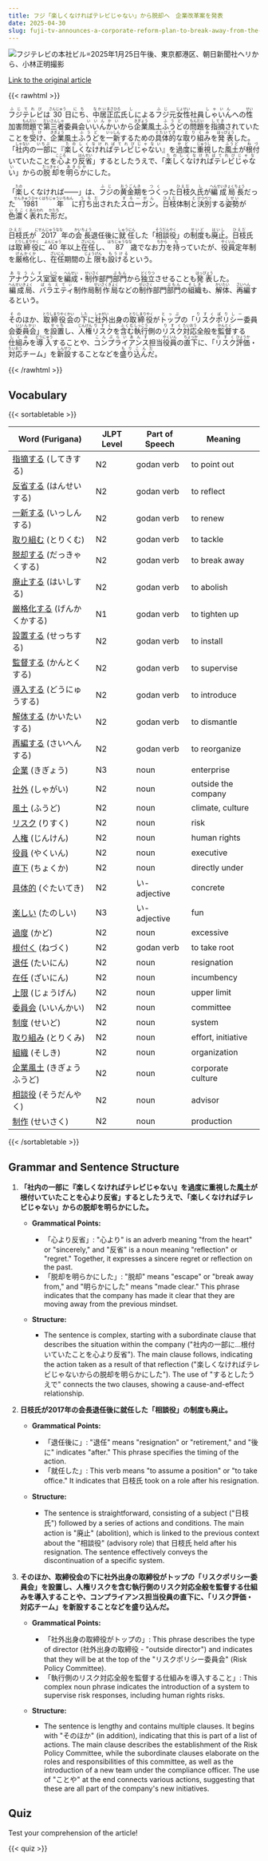 ```yaml
---
title: フジ「楽しくなければテレビじゃない」から脱却へ　企業改革案を発表
date: 2025-04-30
slug: fuji-tv-announces-a-corporate-reform-plan-to-break-away-from-the-idea-that-if-it-s-not-fun-it-s-not-television
---
```


![フジテレビの本社ビル=2025年1月25日午後、東京都港区、朝日新聞社ヘリから、小林正明撮影](https://www.asahicom.jp/imgopt/img/c43c92ec23/comm_L/AS20250430003083.jpg "フジテレビの本社ビル=2025年1月25日午後、東京都港区、朝日新聞社ヘリから、小林正明撮影")

[Link to the original article](https://asahi.com/articles/AST4Z32GJT4ZUCVL04CM.html?iref=comtop_7_03)

{{< rawhtml >}}
<p><ruby>フジテレビ<rt>ふじてれび</rt></ruby>は<ruby>30<rt>さんじゅう</rt></ruby>日<ruby>にち<rt>にち</rt></ruby>、<ruby>中居<rt>なかい</rt></ruby><ruby>正広<rt>まさひろ</rt></ruby>氏<ruby>し<rt>し</rt></ruby>による<ruby>フジ<rt>ふじ</rt></ruby>元<ruby>女性<rt>じょせい</rt></ruby>社員<ruby>しゃいん<rt>しゃいん</rt></ruby>への<ruby>性<rt>せい</rt></ruby>加害<ruby>問題<rt>もんだい</rt></ruby>で<ruby>第三者<rt>だいさんしゃ</rt></ruby>委員会<ruby>いいんかい<rt>いいんかい</rt></ruby>から<ruby>企業<rt>きぎょう</rt></ruby>風土<ruby>ふうど<rt>ふうど</rt></ruby>の<ruby>問題<rt>もんだい</rt></ruby>を<ruby>指摘<rt>してき</rt></ruby>されていたことを<ruby>受け<rt>うけ</rt></ruby>、<ruby>企業<rt>きぎょう</rt></ruby>風土<ruby>ふうど<rt>ふうど</rt></ruby>を<ruby>一新<rt>いっしん</rt></ruby>するための<ruby>具体的<rt>ぐたいてき</rt></ruby>な<ruby>取り組み<rt>とりくみ</rt></ruby>を<ruby>発表<rt>はっぴょう</rt></ruby>した。「<ruby>社内<rt>しゃない</rt></ruby>の<ruby>一部<rt>いちぶ</rt></ruby>に『<ruby>楽しくなければテレビじゃない<rt>たのしくなければてれびじゃない</rt></ruby>』を<ruby>過度<rt>かど</rt></ruby>に<ruby>重視<rt>じゅうし</rt></ruby>した<ruby>風土<rt>ふうど</rt></ruby>が<ruby>根付<rt>ねづ</rt></ruby>いていたことを<ruby>心<rt>こころ</rt></ruby>より<ruby>反省<rt>はんせい</rt></ruby>」するとしたうえで、「<ruby>楽しくなければテレビじゃない<rt>たのしくなければてれびじゃない</rt></ruby>」からの<ruby>脱却<rt>だっきゃく</rt></ruby>を<ruby>明らか<rt>あきらか</rt></ruby>にした。</p>

<p>「<ruby>楽<rt>たの</rt></ruby>しくなければ――」は、<ruby>フジ<rt>ふじ</rt></ruby>の<ruby>黄金期<rt>おうごんき</rt></ruby>を<ruby>つく<rt>つく</rt></ruby>った<ruby>日枝<rt>ひえだ</rt></ruby>久<ruby>氏<rt>し</rt></ruby>が<ruby>編成局長<rt>へんせいきょくちょう</rt></ruby>だった<ruby>1981年<rt>せんきゅうひゃくはちじゅういちねん</rt></ruby>に<ruby>打ち出<rt>うちだ</rt></ruby>された<ruby>スローガン<rt>すろーがん</rt></ruby>。<ruby>日枝<rt>ひえだ</rt></ruby>体制<ruby>と<rt>と</rt></ruby><ruby>決別<rt>けつべつ</rt></ruby>する<ruby>姿勢<rt>しせい</rt></ruby>が<ruby>色濃く<rt>いろこく</rt></ruby><ruby>表れ<rt>あらわれ</rt></ruby>た<ruby>形<rt>かたち</rt></ruby>だ。</p>

<p><ruby>日枝<rt>ひえだ</rt></ruby>氏が<ruby>2017<rt>にせんじゅうなな</rt></ruby>年の<ruby>会長<rt>かいちょう</rt></ruby>退任後に<ruby>就任<rt>しゅうにん</rt></ruby>した「<ruby>相談役<rt>そうだんやく</rt></ruby>」の<ruby>制度<rt>せいど</rt></ruby>も<ruby>廃止<rt>はいし</rt></ruby>。<ruby>日枝<rt>ひえだ</rt></ruby>氏は<ruby>取締役<rt>とりしまりやく</rt></ruby>に<ruby>40<rt>よんじゅう</rt></ruby>年以上<ruby>在任<rt>ざいにん</rt></ruby>し、<ruby>87<rt>はちじゅうなな</rt></ruby>歳でなお<ruby>力<rt>ちから</rt></ruby>を<ruby>持<rt>も</rt></ruby>っていたが、<ruby>役員<rt>やくいん</rt></ruby>定年制を<ruby>厳格化<rt>げんかくか</rt></ruby>し、<ruby>在任<rt>ざいにん</rt></ruby>期間の<ruby>上限<rt>じょうげん</rt></ruby>も<ruby>設ける<rt>もうける</rt></ruby>という。</p>

<p><ruby>アナウンス<rt>あなうんす</rt></ruby>室<ruby>室<rt>しつ</rt></ruby>を<ruby>編成<rt>へんせい</rt></ruby>・<ruby>制作<rt>せいさく</rt></ruby>部門<ruby>部門<rt>ぶもん</rt></ruby>から<ruby>独立<rt>どくりつ</rt></ruby>させることも<ruby>発表<rt>はっぴょう</rt></ruby>した。<ruby>編成局<rt>へんせいきょく</rt></ruby>、<ruby>バラエティ<rt>ばらえてぃ</rt></ruby>制作局<ruby>制作局<rt>せいさくきょく</rt></ruby>などの<ruby>制作<rt>せいさく</rt></ruby>部門<ruby>部門<rt>ぶもん</rt></ruby>の<ruby>組織<rt>そしき</rt></ruby>も、<ruby>解体<rt>かいたい</rt></ruby>、<ruby>再編<rt>さいへん</rt></ruby>するという。</p>

<p><ruby>その<rt>その</rt></ruby>ほか、<ruby>取締役会<rt>とりしまりやくかい</rt></ruby>の<ruby>下<rt>した</rt></ruby>に<ruby>社外<rt>しゃがい</rt></ruby>出身の<ruby>取締役<rt>とりしまりやく</rt></ruby>が<ruby>トップ<rt>とっぷ</rt></ruby>の「<ruby>リスク<rt>りすく</rt></ruby><ruby>ポリシー<rt>ぽりしー</rt></ruby>委員会<ruby>委員会<rt>いいんかい</rt></ruby>」を<ruby>設置<rt>せっち</rt></ruby>し、<ruby>人権<rt>じんけん</rt></ruby><ruby>リスク<rt>りすく</rt></ruby>を<ruby>含む<rt>ふくむ</rt></ruby><ruby>執行<rt>しっこう</rt></ruby>側の<ruby>リスク<rt>りすく</rt></ruby><ruby>対応<rt>たいおう</rt></ruby>全般を<ruby>監督<rt>かんとく</rt></ruby>する<ruby>仕組み<rt>しくみ</rt></ruby>を<ruby>導入<rt>どうにゅう</rt></ruby>することや、<ruby>コンプライアンス<rt>こんぷらいあんす</rt></ruby>担当<ruby>役員<rt>やくいん</rt></ruby>の<ruby>直下<rt>ちょっか</rt></ruby>に、「<ruby>リスク<rt>りすく</rt></ruby><ruby>評価<rt>ひょうか</rt></ruby>・<ruby>対応<rt>たいおう</rt></ruby>チーム」を<ruby>新設<rt>しんせつ</rt></ruby>することなどを<ruby>盛り込んだ<rt>もりこんだ</rt></ruby>。</p>
{{< /rawhtml >}}

## Vocabulary


{{< sortabletable >}}

| Word (Furigana)          | JLPT Level | Part of Speech         | Meaning                          |
|--------------------------|------------|------------------------|----------------------------------|
|[指摘する](https://jisho.org/search/%E6%8C%87%E6%91%98%E3%81%99%E3%82%8B) (してきする)| N2         | godan verb             | to point out                     |
|[反省する](https://jisho.org/search/%E5%8F%8D%E7%9C%81%E3%81%99%E3%82%8B) (はんせいする)| N2         | godan verb             | to reflect                       |
|[一新する](https://jisho.org/search/%E4%B8%80%E6%96%B0%E3%81%99%E3%82%8B) (いっしんする)| N2         | godan verb             | to renew                         |
|[取り組む](https://jisho.org/search/%E5%8F%96%E3%82%8A%E7%B5%84%E3%82%80) (とりくむ)| N2         | godan verb             | to tackle                        |
|[脱却する](https://jisho.org/search/%E8%84%B1%E5%8D%B4%E3%81%99%E3%82%8B) (だっきゃくする)| N2         | godan verb             | to break away                    |
|[廃止する](https://jisho.org/search/%E5%BB%83%E6%AD%A2%E3%81%99%E3%82%8B) (はいしする)| N2         | godan verb             | to abolish                       |
|[厳格化する](https://jisho.org/search/%E5%8E%B3%E6%A0%BC%E5%8C%96%E3%81%99%E3%82%8B) (げんかくかする)| N1        | godan verb             | to tighten up                    |
|[設置する](https://jisho.org/search/%E8%A8%AD%E7%BD%AE%E3%81%99%E3%82%8B) (せっちする)| N2         | godan verb             | to install                       |
|[監督する](https://jisho.org/search/%E7%9B%A3%E7%9D%A3%E3%81%99%E3%82%8B) (かんとくする)| N2         | godan verb             | to supervise                     |
|[導入する](https://jisho.org/search/%E5%B0%8E%E5%85%A5%E3%81%99%E3%82%8B) (どうにゅうする)| N2         | godan verb             | to introduce                     |
|[解体する](https://jisho.org/search/%E8%A7%A3%E4%BD%93%E3%81%99%E3%82%8B) (かいたいする)| N2         | godan verb             | to dismantle                     |
|[再編する](https://jisho.org/search/%E5%86%8D%E7%B7%A8%E3%81%99%E3%82%8B) (さいへんする)| N2         | godan verb             | to reorganize                    |
|[企業](https://jisho.org/search/%E4%BC%81%E6%A5%AD) (きぎょう)| N3         | noun                   | enterprise                       |
|[社外](https://jisho.org/search/%E7%A4%BE%E5%A4%96) (しゃがい)| N2         | noun                   | outside the company              |
|[風土](https://jisho.org/search/%E9%A2%A8%E5%9C%9F) (ふうど)| N2         | noun                   | climate, culture                 |
|[リスク](https://jisho.org/search/%E3%83%AA%E3%82%B9%E3%82%AF) (りすく)| N2         | noun                   | risk                             |
|[人権](https://jisho.org/search/%E4%BA%BA%E6%A8%A9) (じんけん)| N2         | noun                   | human rights                     |
|[役員](https://jisho.org/search/%E5%BD%B9%E5%93%A1) (やくいん)| N2         | noun                   | executive                        |
|[直下](https://jisho.org/search/%E7%9B%B4%E4%B8%8B) (ちょくか)| N2         | noun                   | directly under                   |
|[具体的](https://jisho.org/search/%E5%85%B7%E4%BD%93%E7%9A%84) (ぐたいてき)| N2         | い-adjective           | concrete                         |
|[楽しい](https://jisho.org/search/%E6%A5%BD%E3%81%97%E3%81%84) (たのしい)| N3         | い-adjective           | fun                              |
|[過度](https://jisho.org/search/%E9%81%8E%E5%BA%A6) (かど)| N2         | noun                   | excessive                        |
|[根付く](https://jisho.org/search/%E6%A0%B9%E4%BB%98%E3%81%8F) (ねづく)| N2         | godan verb             | to take root                     |
|[退任](https://jisho.org/search/%E9%80%80%E4%BB%BB) (たいにん)| N2         | noun                   | resignation                      |
|[在任](https://jisho.org/search/%E5%9C%A8%E4%BB%BB) (ざいにん)| N2         | noun                   | incumbency                       |
|[上限](https://jisho.org/search/%E4%B8%8A%E9%99%90) (じょうげん)| N2         | noun                   | upper limit                      |
|[委員会](https://jisho.org/search/%E5%A7%94%E5%93%A1%E4%BC%9A) (いいんかい)| N2         | noun                   | committee                        |
|[制度](https://jisho.org/search/%E5%88%B6%E5%BA%A6) (せいど)| N2         | noun                   | system                           |
|[取り組み](https://jisho.org/search/%E5%8F%96%E3%82%8A%E7%B5%84%E3%81%BF) (とりくみ)| N2         | noun                   | effort, initiative               |
|[組織](https://jisho.org/search/%E7%B5%84%E7%B9%94) (そしき)| N2         | noun                   | organization                     |
|[企業風土](https://jisho.org/search/%E4%BC%81%E6%A5%AD%E9%A2%A8%E5%9C%9F) (きぎょうふうど)| N2       | noun                   | corporate culture                |
|[相談役](https://jisho.org/search/%E7%9B%B8%E8%AB%87%E5%BD%B9) (そうだんやく)| N2         | noun                   | advisor                          |
|[制作](https://jisho.org/search/%E5%88%B6%E4%BD%9C) (せいさく)| N2         | noun                   | production                       |

{{< /sortabletable >}}


## Grammar and Sentence Structure

1. **「社内の一部に『楽しくなければテレビじゃない』を過度に重視した風土が根付いていたことを心より反省」するとしたうえで、「楽しくなければテレビじゃない」からの脱却を明らかにした。**

   - **Grammatical Points:**
     - 「心より反省」: "心より" is an adverb meaning "from the heart" or "sincerely," and "反省" is a noun meaning "reflection" or "regret." Together, it expresses a sincere regret or reflection on the past.
     - 「脱却を明らかにした」: "脱却" means "escape" or "break away from," and "明らかにした" means "made clear." This phrase indicates that the company has made it clear that they are moving away from the previous mindset.

   - **Structure:**
     - The sentence is complex, starting with a subordinate clause that describes the situation within the company ("社内の一部に...根付いていたことを心より反省"). The main clause follows, indicating the action taken as a result of that reflection ("楽しくなければテレビじゃないからの脱却を明らかにした"). The use of "するとしたうえで" connects the two clauses, showing a cause-and-effect relationship.

2. **日枝氏が2017年の会長退任後に就任した「相談役」の制度も廃止。**

   - **Grammatical Points:**
     - 「退任後に」: "退任" means "resignation" or "retirement," and "後に" indicates "after." This phrase specifies the timing of the action.
     - 「就任した」: This verb means "to assume a position" or "to take office." It indicates that 日枝氏 took on a role after his resignation.

   - **Structure:**
     - The sentence is straightforward, consisting of a subject ("日枝氏") followed by a series of actions and conditions. The main action is "廃止" (abolition), which is linked to the previous context about the "相談役" (advisory role) that 日枝氏 held after his resignation. The sentence effectively conveys the discontinuation of a specific system.

3. **そのほか、取締役会の下に社外出身の取締役がトップの「リスクポリシー委員会」を設置し、人権リスクを含む執行側のリスク対応全般を監督する仕組みを導入することや、コンプライアンス担当役員の直下に、「リスク評価・対応チーム」を新設することなどを盛り込んだ。**

   - **Grammatical Points:**
     - 「社外出身の取締役がトップの」: This phrase describes the type of director (社外出身の取締役 - "outside director") and indicates that they will be at the top of the "リスクポリシー委員会" (Risk Policy Committee).
     - 「執行側のリスク対応全般を監督する仕組みを導入すること」: This complex noun phrase indicates the introduction of a system to supervise risk responses, including human rights risks.

   - **Structure:**
     - The sentence is lengthy and contains multiple clauses. It begins with "そのほか" (in addition), indicating that this is part of a list of actions. The main clause describes the establishment of the Risk Policy Committee, while the subordinate clauses elaborate on the roles and responsibilities of this committee, as well as the introduction of a new team under the compliance officer. The use of "ことや" at the end connects various actions, suggesting that these are all part of the company's new initiatives.

## Quiz

Test your comprehension of the article!

{{< quiz >}}